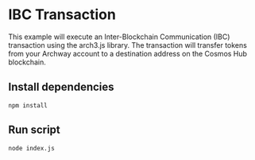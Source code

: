 # IBC Transaction
This example will execute an Inter-Blockchain Communication (IBC) transaction using the arch3.js library. The transaction will transfer tokens from your Archway account to a destination address on the Cosmos Hub blockchain.

## Install dependencies

```
npm install
```

## Run script

```
node index.js
```
